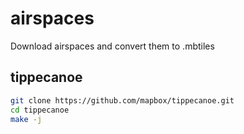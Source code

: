 # airspaces
Download airspaces and convert them to .mbtiles

## tippecanoe
```bash
git clone https://github.com/mapbox/tippecanoe.git
cd tippecanoe
make -j
```

